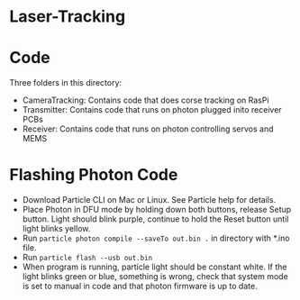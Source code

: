 # Laser-Tracking

Code
====

Three folders in this directory:
* CameraTracking: Contains code that does corse tracking on RasPi
* Transmitter: Contains code that runs on photon plugged inito receiver PCBs
* Receiver: Contains code that runs on photon controlling servos and MEMS


Flashing Photon Code
====================

* Download Particle CLI on Mac or Linux. See Particle help for details.
* Place Photon in DFU mode by holding down both buttons, release Setup button. Light should blink purple, continue to hold the Reset button until light blinks yellow.
* Run ```particle photon compile --saveTo out.bin .``` in directory with *.ino file.
* Run ```particle flash --usb out.bin```
* When program is running, particle light should be constant white. If the light blinks green or blue, something is wrong, check that system mode is set to manual in code and that photon firmware is up to date.
